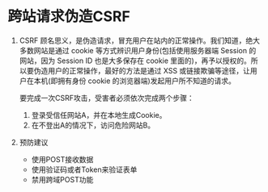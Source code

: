 # 跨站请求伪造CSRF
1. CSRF 顾名思义，是伪造请求，冒充用户在站内的正常操作。我们知道，绝大多数网站是通过 cookie 等方式辨识用户身份(包括使用服务器端 Session 的网站，因为 Session ID 也是大多保存在 cookie 里面的)，再予以授权的。所以要伪造用户的正常操作，最好的方法是通过 XSS 或链接欺骗等途径，让用户在本机(即拥有身份 cookie 的浏览器端)发起用户所不知道的请求。

    要完成一次CSRF攻击，受害者必须依次完成两个步骤：
    1. 登录受信任网站A，并在本地生成Cookie。
    2. 在不登出A的情况下，访问危险网站B。

2. 预防建议
    + 使用POST接收数据
    + 使用验证码或者Token来验证表单
    + 禁用跨域POST功能
